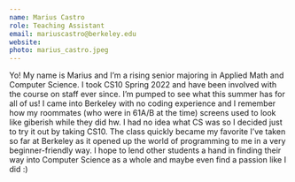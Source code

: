 ```yaml
---
name: Marius Castro
role: Teaching Assistant
email: mariuscastro@berkeley.edu
website:
photo: marius_castro.jpeg
---
```

Yo! My name is Marius and I’m a rising senior majoring in Applied Math and Computer Science. I took CS10 Spring 2022 and have been involved with the course on staff ever since. I’m pumped to see what this summer has for all of us! I came into Berkeley with no coding experience and I remember how my roommates (who were in 61A/B at the time) screens used to look like giberish while they did hw. I had no idea what CS was so I decided just to try it out by taking CS10. The class quickly became my favorite I’ve taken so far at Berkeley as it opened up the world of programming to me in a very beginner-friendly way. I hope to lend other students a hand in finding their way into Computer Science as a whole and maybe even find a passion like I did :)